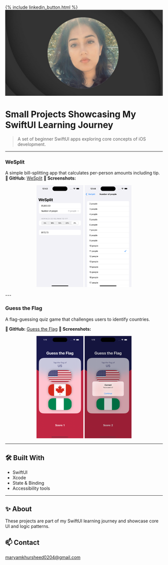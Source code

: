 
{% include linkedin_button.html %}
<img src="assets/maryam-photo.jpg" alt="Maryam Khursheed">
# Small Projects Showcasing My SwiftUI Learning Journey
> A set of beginner SwiftUI apps exploring core concepts of iOS development.
---
### WeSplit  
A simple bill-splitting app that calculates per-person amounts including tip.
**🔗 GitHub:** [WeSplit](https://github.com/dev-maryamkhursheed/WeSplit)
**📸 Screenshots:** 
<p align="center">
  <img src="https://raw.githubusercontent.com/dev-maryamkhursheed/WeSplit/main/Screenshots/1.png" width="150" alt="Screenshot 1">
  <img src="https://raw.githubusercontent.com/dev-maryamkhursheed/WeSplit/main/Screenshots/2.png" width="150" alt="Screenshot 2">
</p>
---

### Guess the Flag  
A flag-guessing quiz game that challenges users to identify countries.

**🔗 GitHub:** [Guess the Flag](https://github.com/yourusername/guess-the-flag)
**📸 Screenshots:**  
<p align="center">
  <img src="https://raw.githubusercontent.com/dev-maryamkhursheed/guess-the-flag-app/main/Screenshots/1.png" width="150" alt="Screenshot 1">
  <img src="https://raw.githubusercontent.com/dev-maryamkhursheed/guess-the-flag-app/main/Screenshots/2.png" width="150" alt="Screenshot 2">
</p>

---

## 🛠️ Built With
- SwiftUI
- Xcode
- State & Binding
- Accessibility tools
---

## ✨ About
These projects are part of my SwiftUI learning journey and showcase core UI and logic patterns.





## 📫 Contact
maryamkhursheed0204@gmail.com

